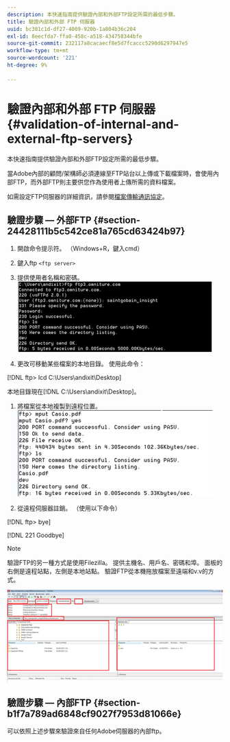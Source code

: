 ```yaml
---
description: 本快速指南提供驗證內部和外部FTP設定所需的最低步驟。
title: 驗證內部和外部 FTP 伺服器
uuid: bc381c1d-df27-4009-920b-1a804b36c204
exl-id: 8eecfda7-ffa0-458c-a518-434758344bfe
source-git-commit: 232117a8cacaecf8e5d7fcaccc5290d6297947e5
workflow-type: tm+mt
source-wordcount: '221'
ht-degree: 9%

---
```


# 驗證內部和外部 FTP 伺服器{#validation-of-internal-and-external-ftp-servers}

本快速指南提供驗證內部和外部FTP設定所需的最低步驟。

當Adobe內部的顧問/架構師必須連線至FTP站台以上傳或下載檔案時，會使用內部FTP，而外部FTP則主要供您作為使用者上傳所需的資料檔案。

如需設定FTP伺服器的詳細資訊，請參閱[檔案傳輸通訊協定](https://experienceleague.adobe.com/docs/analytics/export/ftp-and-sftp/ftp-overview.html?lang=zh-Hant)。

## 驗證步驟 — 外部FTP {#section-24428111b5c542ce81a765cd63424b97}

1. 開啟命令提示符。 （Windows+R，鍵入cmd）
1. 鍵入ftp `<ftp server>`
1. 提供使用者名稱和密碼。![](assets/dwb_impl_ftp1.png)

1. 更改可移動某些檔案的本地目錄。 使用此命令：

[!DNL ftp> lcd C:\Users\andixit\Desktop]

本地目錄現在[!DNL C:\Users\andixit\Desktop]。

1. 將檔案從本地複製到遠程位置。![](assets/dwb_impl_ftp2.png)

1. 從遠程伺服器註銷。 （使用以下命令）

[!DNL ftp> bye]

[!DNL 221 Goodbye]

>[!NOTE]
>
>驗證FTP的另一種方式是使用Filezilla。 提供主機名、用戶名、密碼和埠。 面板的右側是遠程站點，左側是本地站點。 驗證FTP從本機拖放檔案至遠端和v.v的方式。

![](assets/dwb_impl_ftp3.png)

## 驗證步驟 — 內部FTP {#section-b1f7a789ad6848cf9027f7953d81066e}

可以依照上述步驟來驗證來自任何Adobe伺服器的內部ftp。
